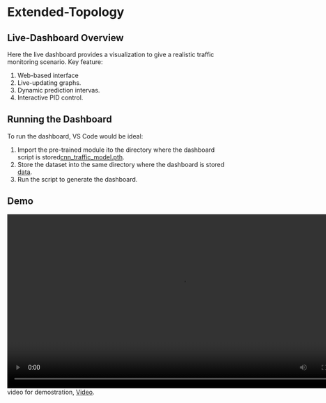 # Extended-Topology

## Live-Dashboard Overview
Here the live dashboard provides a visualization to give a realistic traffic monitoring scenario. Key feature:
1. Web-based interface
2. Live-updating graphs.
3. Dynamic prediction intervas.
4. Interactive PID control.

## Running the Dashboard
To run the dashboard, VS Code would be ideal:
1. Import the pre-trained module ito the directory where the dashboard script is stored[cnn_traffic_model.pth](model/cnn_traffic_model.pth).
2. Store the dataset into the same directory where the dashboard is stored [data](data/packets_per_sec_analysis.csv).
3. Run the script to generate the dashboard.

## Demo
<video src="vedio/vedio.mp4" controls width="800"></video>
video for demostration, [Video](vedio/vedio.mp4).
